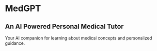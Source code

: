 # MedGPT

## An AI Powered Personal Medical Tutor

Your AI companion for learning about medical concepts and personalized guidance.
